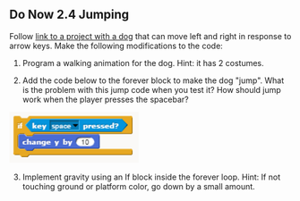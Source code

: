 ## Do Now 2.4 Jumping

Follow [link to a project with a dog](http://snap.berkeley.edu/snapsource/snap.html#present:Username=whuangpha&ProjectName=160223%20Do%20Now%20dog%20walking%20and%20jumping) that can move left and right in response to arrow keys. Make the following modifications to the code:

1. Program a walking animation for the dog. Hint: it has 2 costumes.

2. Add the code below to the forever block to make the dog "jump". What is the problem with this jump code when you test it? How should jump work when the player presses the spacebar?

 ![Key Press jump](keypressjump.png)

3. Implement gravity using an If block inside the forever loop. Hint: If not touching ground or platform color, go down by a small amount.
